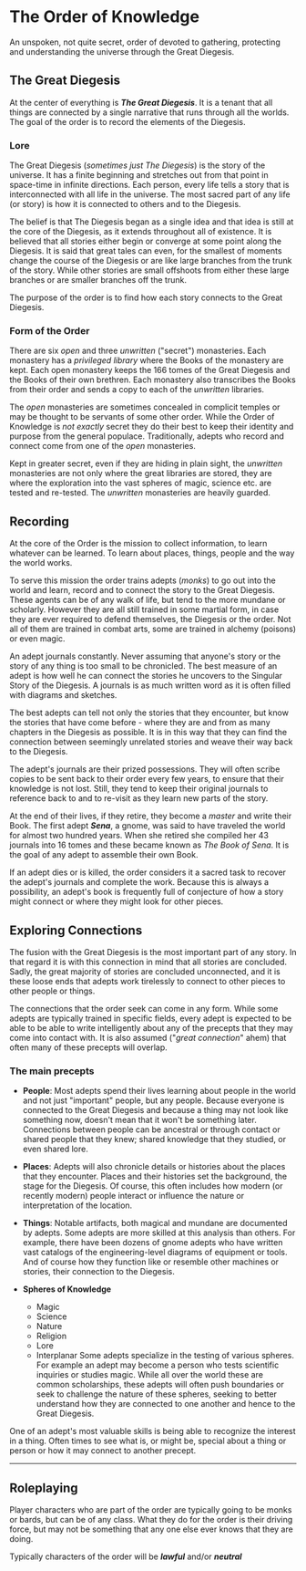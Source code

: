 # The Order of Knowledge

An unspoken, not quite secret, order of devoted to gathering, protecting and understanding the universe through the Great Diegesis.

## The Great Diegesis
At the center of everything is ***The Great Diegesis***. It is a tenant that all things are connected by a single narrative that runs through all the worlds. The goal of the order is to record the elements of the Diegesis.

### Lore
The Great Diegesis (*sometimes just The Diegesis*) is the story of the universe. It has a finite beginning and stretches out from that point in space-time in infinite directions. Each person, every life tells a story that is interconnected with all life in the universe. The most sacred part of any life (or story) is how it is connected to others and to the Diegesis.

The belief is that The Diegesis began as a single idea and that idea is still at the core of the Diegesis, as it extends throughout all of existence. It is believed that all stories either begin or converge at some point along the Diegesis. It is said that great tales can even, for the smallest of moments change the course of the Diegesis or are like large branches from the trunk of the story. While other stories are small offshoots from either these large branches or are smaller branches off the trunk.

The purpose of the order is to find how each story connects to the Great Diegesis.

### Form of the Order
There are six *open* and three *unwritten* ("secret") monasteries. Each monastery has a *privileged library* where the Books of the monastery are kept. Each open monastery keeps  the 166 tomes of the Great Diegesis and the Books of their own brethren. Each monastery also transcribes the Books from their order and sends a copy to each of the *unwritten* libraries.

The *open* monasteries are sometimes concealed in complicit temples or may be thought to be servants of some other order. While the Order of Knowledge is *not exactly* secret they do their best to keep their identity and purpose from the general populace. Traditionally, adepts who record and connect come from one of the *open* monasteries. 

Kept in greater secret, even if they are hiding in plain sight, the *unwritten* monasteries are not only where the great libraries are stored, they are where the exploration into the vast spheres of magic, science etc. are tested and re-tested. The *unwritten* monasteries are heavily guarded.

## Recording
At the core of the Order is the mission to collect information, to learn whatever can be learned. To learn about places, things, people and the way the world works. 

To serve this mission the order trains adepts (*monks*) to go out into the world and learn, record and to connect the story to the Great Diegesis. These agents can be of any walk of life, but tend to the more mundane or scholarly. However they are all still trained in some martial form, in case they are ever required to defend themselves, the Diegesis or the order. Not all of them are trained in combat arts, some are trained in alchemy (poisons) or even magic.

An adept journals constantly. Never assuming that anyone's story or the story of any thing is too small to be chronicled. The best measure of an adept is how well he can connect the stories he uncovers to the Singular Story of the Diegesis. A journals is as much written word as it is often filled with diagrams and sketches. 

The best adepts can tell not only the stories that they encounter, but know the stories that have come before - where they are and from as many chapters in the Diegesis as possible. It is in this way that they can find the connection between seemingly unrelated stories and weave their way back to the Diegesis.

The adept's journals are their prized possessions. They will often scribe copies to be sent back to their order every few years, to ensure that their knowledge is not lost. Still, they tend to keep their original journals to reference back to and to re-visit as they learn new parts of the story.

At the end of their lives, if they retire, they become a *master* and write their Book. The first adept ***Sena***, a gnome, was said to have traveled the world for almost two hundred years. When she retired she compiled her 43 journals into 16 tomes and these became known as *The Book of Sena*. It is the goal of any adept to assemble their own Book.

If an adept dies or is killed, the order considers it a sacred task to recover the adept's journals and complete the work. Because this is always a possibility, an adept's book is frequently full of conjecture of how a story might connect or where they might look for other pieces.

## Exploring Connections
The fusion with the Great Diegesis is the most important part of any story. In that regard it is with this connection in mind that all stories are concluded. Sadly, the great majority of stories are concluded unconnected, and it is these loose ends that adepts work tirelessly to connect to other pieces to other people or things.

The connections that the order seek can come in any form. While some adepts are typically trained in specific fields, every adept is expected to be able to be able to write intelligently about any of the precepts that they may come into contact with. It is also assumed ("*great connection*" ahem) that often many of these precepts will overlap.

### The main precepts
* **People**: Most adepts spend their lives learning about people in the world and not just "important" people, but any people. Because everyone is connected to the Great Diegesis and because a thing may not look like something now, doesn't mean that it won't be something later. Connections between people can be ancestral or through contact or shared people that they knew; shared knowledge that they studied, or even shared lore.

* **Places**: Adepts will also chronicle details or histories about the places that they encounter. Places and their histories set the background, the stage for the Diegesis. Of course, this often includes how modern (or recently modern) people interact or influence the nature or interpretation of the location.

* **Things**: Notable artifacts, both magical and mundane are documented by adepts. Some adepts are more skilled at this analysis than others. For example, there have been dozens of gnome adepts who have written vast catalogs of the engineering-level diagrams of equipment or tools. And of course how they function like or resemble other machines or stories, their connection to the Diegesis.

* **Spheres of Knowledge**
    * Magic
    * Science
    * Nature
    * Religion
    * Lore
    * Interplanar
Some adepts specialize in the testing of various spheres. For example an adept may become a person who tests scientific inquiries or studies magic. While all over the world these are common scholarships, these adepts will often push boundaries or seek to challenge the nature of these spheres, seeking to better understand how they are connected to one another and hence to the Great Diegesis.

One of an adept's most valuable skills is being able to recognize the interest in a thing. Often times to see what is, or might be, special about a thing or person or how it may connect to another precept.

---
## Roleplaying

Player characters who are part of the order are typically going to be monks or bards, but can be of any class. What they do for the order is their driving force, but may not be something that any one else ever knows that they are doing.

Typically characters of the order will be ***lawful*** and/or ***neutral***
